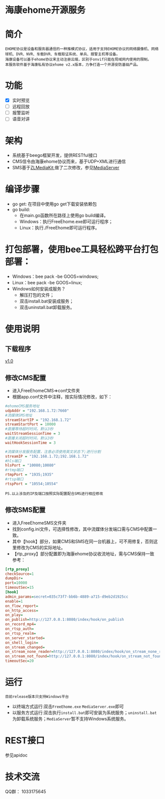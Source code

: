 # 海康ehome开源服务
# 简介
    EHOME协议是设备和服务器通信的一种推模式协议，适用于支持EHOME协议的网络摄像机、网络球机、DVR、NVR、车载DVR、车载取证系统、单兵、报警主机等设备。
    海康设备可以基于ehome协议来主动注册云端，区别于onvif只能在局域网内使用的限制。
    本服务软件基于海康私有协议ehome v2.x版本，力争打造一个开源安防基础产品。
# 功能
- [X] 实时预览
- [ ] 远程回放
- [ ] 报警监听
- [ ] 语音对讲

# 架构
- 系统基于beego框架开发，提供RESTful接口
- CMS信令由海康ehome协议而来，基于UDP+XML进行通信
- SMS基于[ZLMediaKit](https://github.com/xia-chu/ZLMediaKit),做了二次修改，参见[MediaServer](https://github.com/kqbi/ZLMediaKit.git)
# 编译步骤
- go get:
    在项目中使用go get下载安装依赖包
- go build:
    - 在main.go函数所在路径上使用go build编译。
    - Windows：执行FreeEhome.exe即可运行程序；
    - Linux：执行./FreeEhome即可运行程序。
# 打包部署，使用bee工具轻松跨平台打包部署：
- Windows：bee pack -be GOOS=windows;
- Linux：bee pack -be GOOS=linux;
- Windows如何安装成服务？
    - 解压打包的文件；
    - 双击install.bat安装成服务；
    - 双击uninstall.bat卸载服务。
  
# 使用说明
## 下载程序
[v1.0](https://github.com/tsingeye/FreeEhome/releases)
## 修改CMS配置
- 进入FreeEhomeCMS=>conf文件夹
- 根据app.conf文件中注释，按实际情况修改，如下：
```ini
#ehomeCMS服务地址
udpAddr = "192.168.1.72:7660"
#流媒体SMS地址
streamStartIP = "192.168.1.72"
streamStartPort = 10000
#直播等待超时时间，默认3秒
waitStreamSessionTime = 3
#直播关闭超时时间，默认3秒
waitHookSessionTime = 3

#流媒体分发服务配置，注意必须使用英文状态下;进行分割
streamIP = "192.168.1.72;192.168.1.72"
#hls端口
hlsPort = "10080;10080"
#rtmp端口
rtmpPort = "1935;1935"
#rtsp端口
rtspPort = "10554;10554"
```
`PS.以上涉及的IP及端口按照实际配置配合SMS进行相应修改`
## 修改SMS配置
- 进入FreeEhomeSMS文件夹
- 找到config.ini文件，可选择性修改，其中流媒体分发端口需与CMS中配置一致。
- 其中【hook】部分，如果CMS和SMS在同一台机器上，可不用修复，否则这里修改为CMS的实际地址。
- 【rtp_proxy】部分配置即为海康ehome协议收流地址，需与CMS保持一致  
参考：
```ini
[rtp_proxy]
checkSource=1
dumpDir=
port=10000
timeoutSec=15
[hook]
admin_params=secret=035c73f7-bb6b-4889-a715-d9eb2d1925cc
enable=1
on_flow_report=
on_http_access=
on_play=
on_publish=http://127.0.0.1:8080/index/hook/on_publish
on_record_mp4=
on_rtsp_auth=
on_rtsp_realm=
on_server_started=
on_shell_login=
on_stream_changed=
on_stream_none_reader=http://127.0.0.1:8080/index/hook/on_stream_none_reader
on_stream_not_found=http://127.0.0.1:8080/index/hook/on_stream_not_found
timeoutSec=20
```
# 运行
`目前release版本只支持Windows平台`  
- 以终端方式运行:双击`FreeEhome.exe` `MediaServer.exe`即可
- 以服务方式运行:双击执行`install.bat`即可安装为系统服务；`uninstall.bat`为卸载系统服务；`MediaServer`暂不支持Windows系统服务。
# REST接口
参见apidoc
# 技术交流
QQ群： 1033175645
